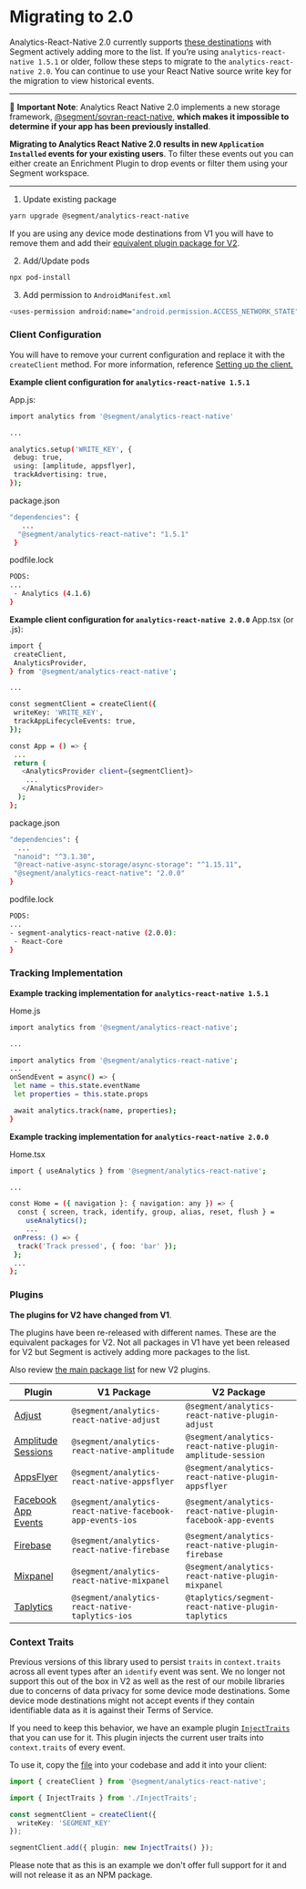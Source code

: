 # Migrating to 2.0

Analytics-React-Native 2.0 currently supports [these destinations](https://github.com/segmentio/analytics-react-native/tree/master/packages/plugins) with Segment actively adding more to the list. 
If you’re using  `analytics-react-native 1.5.1`  or older, follow these steps to migrate to the `analytics-react-native 2.0`. You can continue to use your React Native source write key for the migration to view historical events.

---

🚨 **Important Note**: Analytics React Native 2.0 implements a new storage framework, [@segment/sovran-react-native](https://github.com/segmentio/sovran-react-native), **which makes it impossible to determine if your app has been previously installed**. 

**Migrating to Analytics React Native 2.0 results in new `Application Installed` events for your existing users**. To filter these events out you can either create an Enrichment Plugin to drop events or filter them using your Segment workspace.

---

1. Update existing package

```sh
yarn upgrade @segment/analytics-react-native
```

If you are using any device mode destinations from V1 you will have to remove them and add their [equivalent plugin package for V2](#plugins).

2. Add/Update pods
```sh
npx pod-install
```
3. Add permission to `AndroidManifest.xml`
```sh
<uses-permission android:name="android.permission.ACCESS_NETWORK_STATE" />
```

### Client Configuration

You will have to remove your current configuration and replace it with the `createClient` method. For more information, reference [Setting up the client.](https://github.com/segmentio/analytics-react-native#setting-up-the-client)

**Example client configuration for `analytics-react-native 1.5.1`**

App.js:
```sh
import analytics from '@segment/analytics-react-native'

...

analytics.setup('WRITE_KEY', {
 debug: true,
 using: [amplitude, appsflyer],
 trackAdvertising: true,
});

```
package.json
```sh
"dependencies": {
   ...
  "@segment/analytics-react-native": "1.5.1"
 }
```

podfile.lock
```sh
PODS:
...
 - Analytics (4.1.6)
}
```

**Example client configuration for `analytics-react-native 2.0.0`**
App.tsx (or .js):
```sh
import {
 createClient,
 AnalyticsProvider,
} from '@segment/analytics-react-native';

...

const segmentClient = createClient({
 writeKey: 'WRITE_KEY',
 trackAppLifecycleEvents: true,
});

const App = () => {
 ...
 return (
   <AnalyticsProvider client={segmentClient}>
    ...
   </AnalyticsProvider>
  );
};
```
package.json
```sh
"dependencies": {
  ...
 "nanoid": "^3.1.30",
 "@react-native-async-storage/async-storage": "^1.15.11",
 "@segment/analytics-react-native": "2.0.0"
}
```

podfile.lock
```sh
PODS:
...
- segment-analytics-react-native (2.0.0):
 - React-Core
}
```

### Tracking Implementation

**Example tracking implementation for `analytics-react-native 1.5.1`**

Home.js
```sh
import analytics from '@segment/analytics-react-native';

...

import analytics from '@segment/analytics-react-native';
...
onSendEvent = async() => {
 let name = this.state.eventName
 let properties = this.state.props

 await analytics.track(name, properties);
}
```

**Example tracking implementation for `analytics-react-native 2.0.0`**

Home.tsx
```sh
import { useAnalytics } from '@segment/analytics-react-native';

...

const Home = ({ navigation }: { navigation: any }) => {
  const { screen, track, identify, group, alias, reset, flush } =
    useAnalytics();
    ...
 onPress: () => {
  track('Track pressed', { foo: 'bar' });
 };
 ...
};
```

### Plugins

**The plugins for V2 have changed from V1**. 

The plugins have been re-released with different names. These are the equivalent packages for V2. Not all packages in V1 have yet been released for V2 but Segment is actively adding more packages to the list. 

Also review [the main package list](README.md#supported-plugins) for new V2 plugins.

| Plugin | V1 Package      | V2 Package     |
| ----------- | ----------- | ----------- |
| [Adjust](https://github.com/segmentio/analytics-react-native/tree/master/packages/plugins/plugin-adjust)      | `@segment/analytics-react-native-adjust`|  `@segment/analytics-react-native-plugin-adjust` |
| [Amplitude Sessions](https://github.com/segmentio/analytics-react-native/tree/master/packages/plugins/plugin-amplitudeSession)      | `@segment/analytics-react-native-amplitude`| `@segment/analytics-react-native-plugin-amplitude-session`|
| [AppsFlyer](https://github.com/segmentio/analytics-react-native/tree/master/packages/plugins/plugin-appsflyer)    | `@segment/analytics-react-native-appsflyer` | `@segment/analytics-react-native-plugin-appsflyer`|
| [Facebook App Events](https://github.com/segmentio/analytics-react-native/tree/master/packages/plugins/plugin-facebook-app-events)    | `@segment/analytics-react-native-facebook-app-events-ios` | `@segment/analytics-react-native-plugin-facebook-app-events` |
| [Firebase](https://github.com/segmentio/analytics-react-native/tree/master/packages/plugins/plugin-firebase)      | `@segment/analytics-react-native-firebase` | `@segment/analytics-react-native-plugin-firebase`|
| [Mixpanel](https://github.com/segmentio/analytics-react-native/tree/master/packages/plugins/plugin-mixpanel)    | `@segment/analytics-react-native-mixpanel` | `@segment/analytics-react-native-plugin-mixpanel` |
| [Taplytics](https://github.com/taplytics/segment-react-native-plugin-taplytics)     | `@segment/analytics-react-native-taplytics-ios` | `@taplytics/segment-react-native-plugin-taplytics` |

### Context Traits

Previous versions of this library used to persist `traits` in `context.traits` across all event types after an `identify` event was sent. We no longer not support this out of the box in V2 as well as the rest of our mobile libraries due to concerns of data privacy for some device mode destinations. Some device mode destinations might not accept events if they contain identifiable data as it is against their Terms of Service.

If you need to keep this behavior, we have an example plugin [`InjectTraits`](example/src/plugins/InjectTraits.ts) that you can use for it. This plugin injects the current user traits into `context.traits` of every event.

To use it, copy the [file](example/src/plugins/InjectTraits.ts) into your codebase and add it into your client:

```ts
import { createClient } from '@segment/analytics-react-native';

import { InjectTraits } from './InjectTraits';

const segmentClient = createClient({
  writeKey: 'SEGMENT_KEY'
});

segmentClient.add({ plugin: new InjectTraits() });
```

Please note that as this is an example we don't offer full support for it and will not release it as an NPM package.
